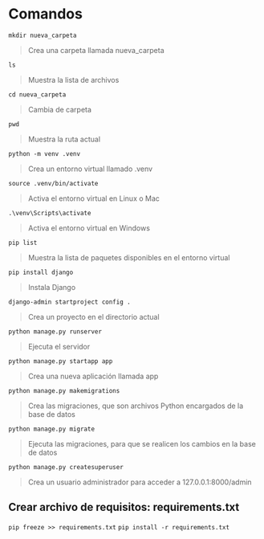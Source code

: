 # Comandos

`mkdir nueva_carpeta`
> Crea una carpeta llamada nueva_carpeta

`ls`
> Muestra la lista de archivos

`cd nueva_carpeta`
> Cambia de carpeta

`pwd`
> Muestra la ruta actual

`python -m venv .venv`
> Crea un entorno virtual llamado .venv

`source .venv/bin/activate`
> Activa el entorno virtual en Linux o Mac

`.\venv\Scripts\activate`
> Activa el entorno virtual en Windows

`pip list`
> Muestra la lista de paquetes disponibles en el entorno virtual

`pip install django`
> Instala Django

`django-admin startproject config .`
> Crea un proyecto en el directorio actual

`python manage.py runserver`
> Ejecuta el servidor

`python manage.py startapp app`
> Crea una nueva aplicación llamada app

`python manage.py makemigrations`
> Crea las migraciones, que son archivos Python encargados de la base de datos

`python manage.py migrate`
> Ejecuta las migraciones, para que se realicen los cambios en la base de datos

`python manage.py createsuperuser`
> Crea un usuario administrador para acceder a 127.0.0.1:8000/admin

## Crear archivo de requisitos: requirements.txt

`pip freeze >> requirements.txt`
`pip install -r requirements.txt`
